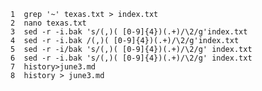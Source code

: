     1  grep '~' texas.txt > index.txt
    2  nano texas.txt
    3  sed -r -i.bak 's/(,)( [0-9]{4})(.+)/\2/g'index.txt 
    4  sed -r -i.bak /(,)( [0-9]{4})(.+)/\2/g'index.txt 
    5  sed -r -i/bak 's/(,)( [0-9]{4})(.+)/\2/g' index.txt
    6  sed -r -i.bak 's/(,)( [0-9]{4})(.+)/\2/g' index.txt
    7  history>june3.md
    8  history > june3.md
